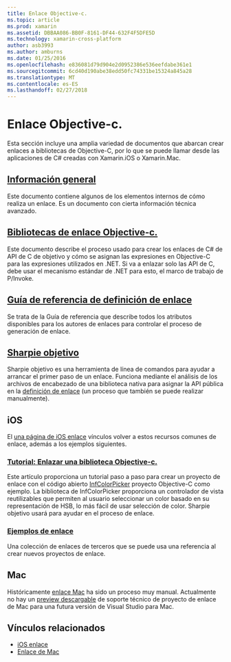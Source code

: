 ```yaml
---
title: Enlace Objective-c.
ms.topic: article
ms.prod: xamarin
ms.assetid: DBBAA086-BB0F-8161-DF44-632F4F5DFE5D
ms.technology: xamarin-cross-platform
author: asb3993
ms.author: amburns
ms.date: 01/25/2016
ms.openlocfilehash: e836081d79d904e2d0952386e536eefdabe361e1
ms.sourcegitcommit: 6cd40d190abe38edd50fc74331be15324a845a28
ms.translationtype: MT
ms.contentlocale: es-ES
ms.lasthandoff: 02/27/2018
---
```

# <a name="binding-objective-c"></a>Enlace Objective-c.

Esta sección incluye una amplia variedad de documentos que abarcan crear enlaces a bibliotecas de Objective-C, por lo que se puede llamar desde las aplicaciones de C# creadas con Xamarin.iOS o Xamarin.Mac.

##  <a name="overviewcross-platformmaciosbindingoverviewmd"></a>[Información general](~/cross-platform/macios/binding/overview.md)

Este documento contiene algunos de los elementos internos de cómo realiza un enlace. Es un documento con cierta información técnica avanzado.

##  <a name="binding-objective-c-librariescross-platformmaciosbindingobjective-c-librariesmd"></a>[Bibliotecas de enlace Objective-c.](~/cross-platform/macios/binding/objective-c-libraries.md)

Este documento describe el proceso usado para crear los enlaces de C# de API de C de objetivo y cómo se asignan las expresiones en Objective-C para las expresiones utilizados en .NET.
Si va a enlazar solo las API de C, debe usar el mecanismo estándar de .NET para esto, el marco de trabajo de P/Invoke.

##  <a name="binding-definition-reference-guidecross-platformmaciosbindingbinding-types-referencemd"></a>[Guía de referencia de definición de enlace](~/cross-platform/macios/binding/binding-types-reference.md)

Se trata de la Guía de referencia que describe todos los atributos disponibles para los autores de enlaces para controlar el proceso de generación de enlace.


## <a name="objective-sharpiecross-platformmaciosbindingobjective-sharpieindexmd"></a>[Sharpie objetivo](~/cross-platform/macios/binding/objective-sharpie/index.md)

Sharpie objetivo es una herramienta de línea de comandos para ayudar a arrancar el primer paso de un enlace. Funciona mediante el análisis de los archivos de encabezado de una biblioteca nativa para asignar la API pública en la [definición de enlace](~/cross-platform/macios/binding/objective-c-libraries.md) (un proceso que también se puede realizar manualmente).

## <a name="ios"></a>iOS

El [una página de iOS enlace](~/ios/platform/binding-objective-c/index.md) vínculos volver a estos recursos comunes de enlace, además a los ejemplos siguientes.

### <a name="walkthrough-binding-an-objective-c-libraryiosplatformbinding-objective-cwalkthroughmd"></a>[Tutorial: Enlazar una biblioteca Objective-c.](~/ios/platform/binding-objective-c/walkthrough.md)

Este artículo proporciona un tutorial paso a paso para crear un proyecto de enlace con el código abierto [InfColorPicker](https://github.com/InfinitApps/InfColorPicker) proyecto Objective-C como ejemplo. La biblioteca de InfColorPicker proporciona un controlador de vista reutilizables que permiten al usuario seleccionar un color basado en su representación de HSB, lo más fácil de usar selección de color. Sharpie objetivo usará para ayudar en el proceso de enlace.

### <a name="binding-sampleshttpsgithubcommonomonotouch-bindings"></a>[Ejemplos de enlace](https://github.com/mono/monotouch-bindings)

Una colección de enlaces de terceros que se puede usa una referencia al crear nuevos proyectos de enlace.

## <a name="mac"></a>Mac

Históricamente [enlace Mac](~/mac/platform/binding.md) ha sido un proceso muy manual. Actualmente no hay un [preview descargable](https://forums.xamarin.com/discussion/59760/xamarin-mac-binding-project-preview) de soporte técnico de proyecto de enlace de Mac para una futura versión de Visual Studio para Mac.



## <a name="related-links"></a>Vínculos relacionados

- [iOS enlace](~/ios/platform/binding-objective-c/index.md)
- [Enlace de Mac](~/mac/platform/binding.md)
